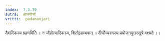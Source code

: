 ```yaml
---
index:  7.3.79
sutra:  ज्ञाजनोर्जा
vritti:  padamanjari
---
```


दैवादिकस्य ग्रहणमिति । न जौहोत्यादिकस्य, शितोऽसम्भवात् । दीर्घोच्चरणस्य प्रयोजनमुत्तरसूत्रे वक्ष्यते ।।

